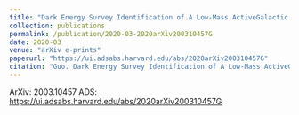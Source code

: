 ```yaml
---
title: "Dark Energy Survey Identification of A Low-Mass ActiveGalactic Nucleus at Redshift 0.823 from Optical Variability"
collection: publications
permalink: /publication/2020-03-2020arXiv200310457G
date: 2020-03
venue: "arXiv e-prints"
paperurl: "https://ui.adsabs.harvard.edu/abs/2020arXiv200310457G"
citation: "Guo. Dark Energy Survey Identification of A Low-Mass ActiveGalactic Nucleus at Redshift 0.823 from Optical Variability. ArXiv, :, Mar 2020"
---
```


ArXiv: 2003.10457
ADS: https://ui.adsabs.harvard.edu/abs/2020arXiv200310457G
